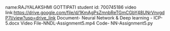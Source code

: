name:RAJYALAKSHMI GOTTIPATI student id: 700745186 video link:https://drive.google.com/file/d/1KmAgPsZmnbReTGmCGbY48UNrVnvgdP7l/view?usp=drive_link Document- Neural Network & Deep learning - ICP-5.docx Video File-NNDL-Assignment5.mp4 Code- NN-Assignment5.py
